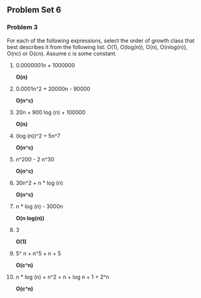 ## Problem Set 6

### Problem 3

For each of the following expressions, select the order of growth class
that best describes it from the following list: O(1), O(log⁡(n)), O(n),
O(nlog⁡(n)), O(nc) or O(cn). Assume c is some constant.

1. 0.0000001n + 1000000

    **O(n)**

2. 0.0001n^2 + 20000n - 90000

    **O(n^c)**

3. 20n + 900 log (n) + 100000

    **O(n)**

4. (log (n))^2 + 5n^7

    **O(n^c)**

5. n^200 - 2 n^30

    **O(n^c)**

6. 30n^2 + n * log (n)

    **O(n^c)**

7. n * log (n) - 3000n

    **O(n log(n))**

8. 3

    **O(1)**

9. 5^ n + n^5 + n + 5

    **O(c^n)**

10. n * log (n) + n^2 + n + log n + 1 + 2^n

    **O(c^n)**

